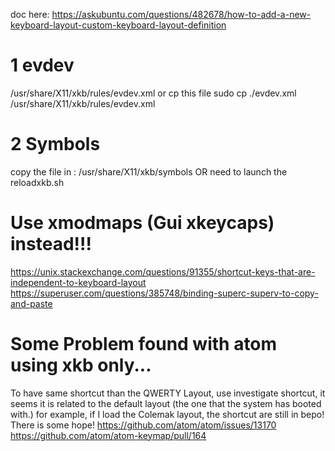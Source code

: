 doc here:
https://askubuntu.com/questions/482678/how-to-add-a-new-keyboard-layout-custom-keyboard-layout-definition

# 1 evdev
/usr/share/X11/xkb/rules/evdev.xml
or cp this file
sudo cp ./evdev.xml /usr/share/X11/xkb/rules/evdev.xml


# 2 Symbols
copy the file in :
/usr/share/X11/xkb/symbols
OR
need to launch the reloadxkb.sh




# Use xmodmaps (Gui xkeycaps) instead!!!
https://unix.stackexchange.com/questions/91355/shortcut-keys-that-are-independent-to-keyboard-layout
https://superuser.com/questions/385748/binding-superc-superv-to-copy-and-paste

# Some Problem found with atom using xkb only...
To have same shortcut than the QWERTY Layout, use
investigate shortcut, it seems it is related to the default layout (the one that 
the system has booted with.)
for example, if I load the Colemak layout, the shortcut are still in bepo! There is
some hope!
https://github.com/atom/atom/issues/13170
https://github.com/atom/atom-keymap/pull/164

